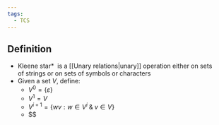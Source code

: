 ```yaml
---
tags:
  - TCS
---
```

## Definition
- Kleene star*  is a [[Unary relations|unary]] operation either on sets of strings or on sets of symbols or characters
- Given a set $V$, define:
	- $V^0=\{\varepsilon\}$
	- $V^1=V$
	- $V^{i+1}=\{wv:w\in V^i\;\&\;v\in V\}$
	- $\$